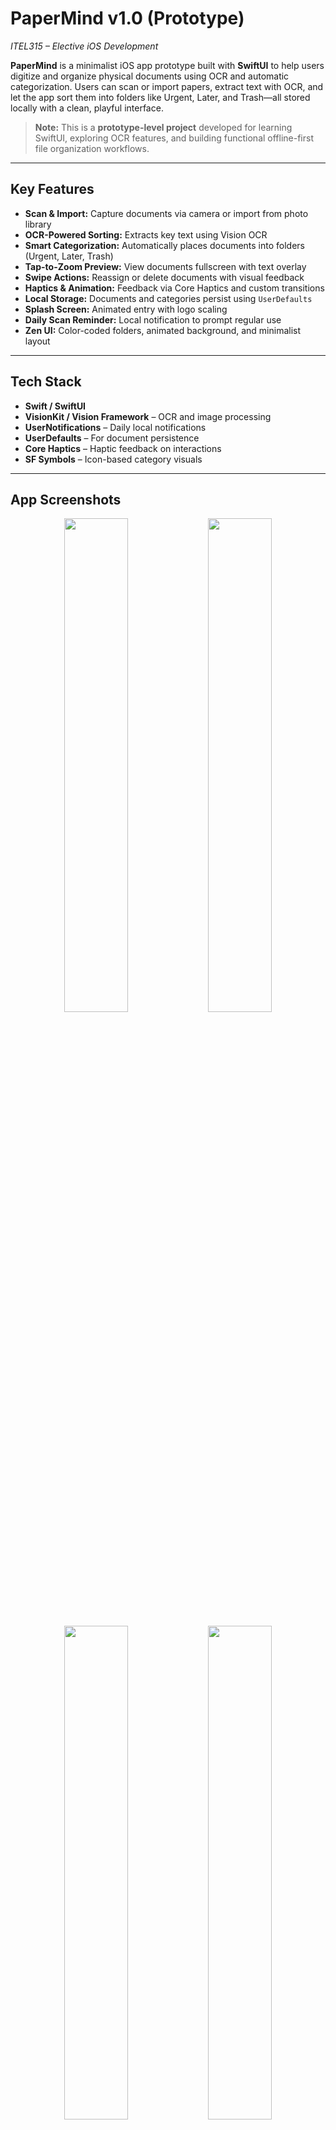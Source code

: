 # **PaperMind v1.0 (Prototype)**  
*ITEL315 – Elective iOS Development*

**PaperMind** is a minimalist iOS app prototype built with **SwiftUI** to help users digitize and organize physical documents using OCR and automatic categorization. Users can scan or import papers, extract text with OCR, and let the app sort them into folders like Urgent, Later, and Trash—all stored locally with a clean, playful interface.

> **Note:** This is a **prototype-level project** developed for learning SwiftUI, exploring OCR features, and building functional offline-first file organization workflows.

---

## **Key Features**

- **Scan & Import:** Capture documents via camera or import from photo library  
- **OCR-Powered Sorting:** Extracts key text using Vision OCR  
- **Smart Categorization:** Automatically places documents into folders (Urgent, Later, Trash)  
- **Tap-to-Zoom Preview:** View documents fullscreen with text overlay  
- **Swipe Actions:** Reassign or delete documents with visual feedback  
- **Haptics & Animation:** Feedback via Core Haptics and custom transitions  
- **Local Storage:** Documents and categories persist using `UserDefaults`  
- **Splash Screen:** Animated entry with logo scaling  
- **Daily Scan Reminder:** Local notification to prompt regular use  
- **Zen UI:** Color-coded folders, animated background, and minimalist layout  

---

## **Tech Stack**

- **Swift / SwiftUI**  
- **VisionKit / Vision Framework** – OCR and image processing  
- **UserNotifications** – Daily local notifications  
- **UserDefaults** – For document persistence  
- **Core Haptics** – Haptic feedback on interactions  
- **SF Symbols** – Icon-based category visuals  

---

## **App Screenshots**

<div align="center">
  <img src="https://github.com/user-attachments/assets/88871e2e-27de-4515-aafd-f30f3c3a8d67" width="45%" />
  <img src="https://github.com/user-attachments/assets/21778fad-3678-420c-8ab2-e0488fe63373" width="45%" />
</div>
<br/>
<div align="center">
  <img src="https://github.com/user-attachments/assets/470d47cd-d72f-47e8-b0eb-1ad1a2282ee6" width="45%" />
  <img src="https://github.com/user-attachments/assets/717bb79f-32b7-4eaa-8608-2cf26e5c37d7" width="45%" />
</div>
<br/>
<div align="center">
  <img src="https://github.com/user-attachments/assets/063cd362-01ce-444e-a13b-74412a76aa8b" width="45%"/>
  <img src="https://github.com/user-attachments/assets/cdb23a33-6790-4bd8-932b-f2ab69c41b61" width="45%" />
</div>

---

## **Project Objectives**

This prototype demonstrates:

- OCR integration in a native iOS app  
- Real-time scan + sort flow using MVVM  
- Local-only document storage with persistent state  
- Building delightful micro-interactions (haptics, animation)  
- Designing an intuitive scanning interface in SwiftUI  

---

## **Installation Instructions**

1. Clone the repository:  
   ```bash
   git clone https://github.com/Eissxs/PaperMind.git
   ```
## **Installation**

2. Open `PaperMind.xcodeproj` in Xcode  
3. Run on a simulator or physical iOS device (**iOS 17+ recommended**)

---

## **Areas for Improvement (Toward Production Readiness)**

### 1. **File Organization**

- Some logic still resides in primary views  
- **Recommended structure:** `Models/`, `ViewModels/`, `Views/`, `Resources/`  
- Extract reusable components (e.g., document preview, category buttons)

### 2. **State Management**

- Currently uses `@State` and `@Binding`  
- Use `ObservableObject` and `@StateObject` for improved modularity and testability

### 3. **Data Persistence**

- `UserDefaults` is suitable for lightweight prototyping  
- For scalability, consider `CoreData`, `FileManager`, or `SQLite`

### 4. **OCR + AI Enhancements**

- Enhance categorization with NLP (e.g., keyword tagging)  
- Add feedback loop to improve sorting accuracy over time

### 5. **Strings & Localization**

- Move hardcoded strings to `Localizable.strings` or a centralized `Constants.swift` file  
- Enables localization and reduces redundancy

---

## **Daily Reminder Setup**

- Sends one local notification daily to prompt scanning  
- Triggered using `UNUserNotificationCenter`  
- Requires notification permissions on first app launch  
- Fully local — no server or cloud integration

---

## **Documentation**

- [**UI Flow Diagram**](docs/UI_Flow_Diagram.png) *(Note: Created using Eraser AI; not fully accurate)*  
- [**Architecture Overview**](docs/Architecture_Overview.png)  
- [**Developer Setup Guide**](docs/DEV_SETUP.md)

---

## **Author**

Developed by **Eissxs**  
*“When I wrote this code, only God and I understood what I did. Welp, now only God knows.”*
